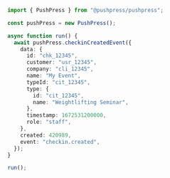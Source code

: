 <!-- Start SDK Example Usage [usage] -->
```typescript
import { PushPress } from "@pushpress/pushpress";

const pushPress = new PushPress();

async function run() {
  await pushPress.checkinCreatedEvent({
    data: {
      id: "chk_12345",
      customer: "usr_12345",
      company: "cli_12345",
      name: "My Event",
      typeId: "cit_12345",
      type: {
        id: "cit_12345",
        name: "Weightlifting Seminar",
      },
      timestamp: 1672531200000,
      role: "staff",
    },
    created: 420989,
    event: "checkin.created",
  });
}

run();

```
<!-- End SDK Example Usage [usage] -->